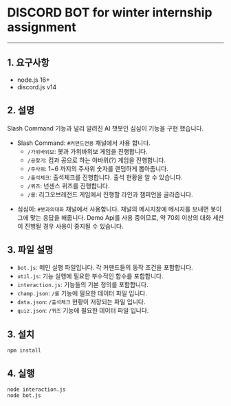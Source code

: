# DISCORD BOT for winter internship assignment
---
## 1. 요구사항

+ node.js 16+
+ discord.js v14

## 2. 설명
Slash Command 기능과 널리 알려진 AI 챗봇인 심심이 기능을 구현 했습니다.

- Slash Command: `#커맨드전용` 채널에서 사용 합니다.
    - `/가위바위보`: 봇과 가위바위보 게임을 진행합니다.
    - `/공찾기`: 컵과 공으로 하는 야바위(?) 게임을 진행합니다.
    - `/주사위`: 1~6 까지의 주사위 숫자를 랜덤하게 뽑아줍니다.
    - `/출석체크`: 출석체크를 진행합니다. 출석 현황을 알 수 있습니다.
    - `/퀴즈`: 넌센스 퀴즈를 진행합니다.
    - `/롤`: 리그오브레전드 게임에서 진행할 라인과 챔피언을 골라줍니다.


+ 심심이: `#봇과의대화` 채널에서 사용합니다. 채널의 메시지창에 메시지를 보내면 봇이 그에 맞는 응답을 해줍니다. Demo Api를 사용 중이므로, 약 70회 이상의 대화 세션이 진행될 경우 사용이 중지될 수 있습니다.


## 3. 파일 설명
- `bot.js`: 메인 실행 파일입니다. 각 커맨드들의 동작 조건을 포함합니다.
- `util.js`: 기능 실행에 필요한 부수적인 함수를 포함합니다.
- `interaction.js`: 기능들의 기본 정의를 포함합니다.
- `champ.json`: `/롤` 기능에 필요한 데이터 파일 입니다.
- `data.json`: `/출석체크` 현황이 저장되는 파일 입니다.
- `quiz.json`: `/퀴즈` 기능에 필요한 데이터 파일 입니다.

## 3. 설치
```
npm install
```

## 4. 실행
```
node interaction.js
node bot.js
